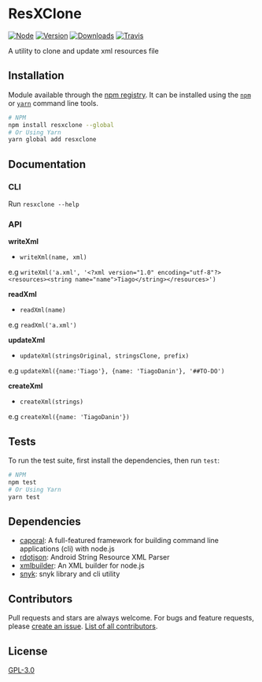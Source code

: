 # ResXClone
[![Node](https://img.shields.io/node/v/resxclone.svg?style=flat-square)](https://npmjs.org/package/resxclone)
[![Version](https://img.shields.io/npm/v/resxclone.svg?style=flat-square)](https://npmjs.org/package/resxclone)
[![Downloads](https://img.shields.io/npm/dt/resxclone.svg?style=flat-square)](https://npmjs.org/package/resxclone)
[![Travis](https://img.shields.io/travis/TiagoDanin/resXClone.svg?branch=master&style=flat-square)](https://travis-ci.org/TiagoDanin/resXClone)

A utility to clone and update xml resources file


## Installation
Module available through the
[npm registry](https://www.npmjs.com/). It can be installed using the
[`npm`](https://docs.npmjs.com/getting-started/installing-npm-packages-locally)
or
[`yarn`](https://yarnpkg.com/en/)
command line tools.

```sh
# NPM
npm install resxclone --global
# Or Using Yarn
yarn global add resxclone
```

## Documentation
### CLI

Run `resxclone --help`

### API

**writeXml**
- `writeXml(name, xml)`

e.g `writeXml('a.xml', '<?xml version="1.0" encoding="utf-8"?><resources><string name="name">Tiago</string></resources>')`

**readXml**
- `readXml(name)`

e.g `readXml('a.xml')`

**updateXml**
- `updateXml(stringsOriginal, stringsClone, prefix)`

e.g `updateXml({name:'Tiago'}, {name: 'TiagoDanin'}, '##TO-DO')`

**createXml**
- `createXml(strings)`

e.g `createXml({name: 'TiagoDanin'})`

## Tests
To run the test suite, first install the dependencies, then run `test`:

```sh
# NPM
npm test
# Or Using Yarn
yarn test
```

## Dependencies
- [caporal](https://ghub.io/caporal): A full-featured framework for building command line applications (cli) with node.js
- [rdotjson](https://ghub.io/rdotjson): Android String Resource XML Parser
- [xmlbuilder](https://ghub.io/xmlbuilder): An XML builder for node.js
- [snyk](https://ghub.io/snyk): snyk library and cli utility



## Contributors
Pull requests and stars are always welcome. For bugs and feature requests, please [create an issue](https://github.com/TiagoDanin/resXClone/issues). [List of all contributors](https://github.com/TiagoDanin/resXClone/graphs/contributors).


## License
[GPL-3.0](LICENSE)
